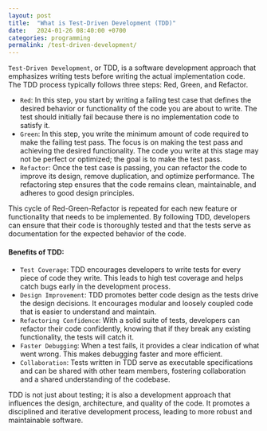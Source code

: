 ```yaml
---
layout: post
title:  "What is Test-Driven Development (TDD)"
date:   2024-01-26 08:40:00 +0700
categories: programming
permalink: /test-driven-development/
---
```

`Test-Driven Development`, or TDD, is a software development approach that emphasizes writing tests before writing the actual implementation code. The TDD process typically follows three steps: Red, Green, and Refactor.

- `Red`: In this step, you start by writing a failing test case that defines the desired behavior or functionality of the code you are about to write. The test should initially fail because there is no implementation code to satisfy it.
- `Green`: In this step, you write the minimum amount of code required to make the failing test pass. The focus is on making the test pass and achieving the desired functionality. The code you write at this stage may not be perfect or optimized; the goal is to make the test pass.
- `Refactor`: Once the test case is passing, you can refactor the code to improve its design, remove duplication, and optimize performance. The refactoring step ensures that the code remains clean, maintainable, and adheres to good design principles.

This cycle of Red-Green-Refactor is repeated for each new feature or functionality that needs to be implemented. By following TDD, developers can ensure that their code is thoroughly tested and that the tests serve as documentation for the expected behavior of the code.

#### Benefits of TDD:
- `Test Coverage`: TDD encourages developers to write tests for every piece of code they write. This leads to high test coverage and helps catch bugs early in the development process.
- `Design Improvement`: TDD promotes better code design as the tests drive the design decisions. It encourages modular and loosely coupled code that is easier to understand and maintain.
- `Refactoring Confidence`: With a solid suite of tests, developers can refactor their code confidently, knowing that if they break any existing functionality, the tests will catch it.
- `Faster Debugging`: When a test fails, it provides a clear indication of what went wrong. This makes debugging faster and more efficient.
- `Collaboration`: Tests written in TDD serve as executable specifications and can be shared with other team members, fostering collaboration and a shared understanding of the codebase.

TDD is not just about testing; it is also a development approach that influences the design, architecture, and quality of the code. It promotes a disciplined and iterative development process, leading to more robust and maintainable software.